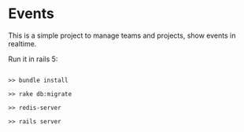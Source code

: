 # Events

This is a simple project to manage teams and projects, show events in realtime.

Run it in rails 5:

```shell

>> bundle install

>> rake db:migrate

>> redis-server

>> rails server

```
